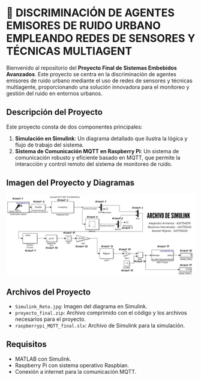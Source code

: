 # 🌆 DISCRIMINACIÓN DE AGENTES EMISORES DE RUIDO URBANO EMPLEANDO REDES DE SENSORES Y TÉCNICAS MULTIAGENT

Bienvenido al repositorio del **Proyecto Final de Sistemas Embebidos Avanzados**. Este proyecto se centra en la discriminación de agentes emisores de ruido urbano mediante el uso de redes de sensores y técnicas multiagente, proporcionando una solución innovadora para el monitoreo y gestión del ruido en entornos urbanos.

## Descripción del Proyecto

Este proyecto consta de dos componentes principales:
1. **Simulación en Simulink**: Un diagrama detallado que ilustra la lógica y flujo de trabajo del sistema.
2. **Sistema de Comunicación MQTT en Raspberry Pi**: Un sistema de comunicación robusto y eficiente basado en MQTT, que permite la interacción y control remoto del sistema de monitoreo de ruido.

## Imagen del Proyecto y Diagramas

![Diagrama en Simulink](images/Simulink_Reto.jpg)

## Archivos del Proyecto

- `Simulink_Reto.jpg`: Imagen del diagrama en Simulink.
- `proyecto_final.zip`: Archivo comprimido con el código y los archivos necesarios para el proyecto.
- `raspberrypi_MQTT_final.slx`: Archivo de Simulink para la simulación.

## Requisitos

- MATLAB con Simulink.
- Raspberry Pi con sistema operativo Raspbian.
- Conexión a internet para la comunicación MQTT.
